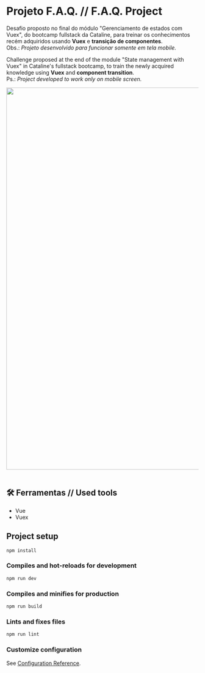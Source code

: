 # Projeto F.A.Q. // F.A.Q. Project
<p>Desafio proposto no final do módulo "Gerenciamento de estados com Vuex", do bootcamp fullstack da Cataline, para treinar os conhecimentos recém adquiridos usando <strong>Vuex</strong> e <strong>transição de componentes</strong>.</br> Obs.: <em>Projeto desenvolvido para funcionar somente em tela mobile.</em> </p>

<p>Challenge proposed at the end of the module "State management with Vuex" in Cataline's fullstack bootcamp, to train the newly acquired knowledge using <strong>Vuex</strong> and <strong>component transition</strong>.</br> Ps.:<em> Project developed to work only on mobile screen.</em> </p>

 <a href="https://vybe.vercel.app"><img width="1000" height="auto" src="https://64.media.tumblr.com/5bf97ef7ff17767aca4fc3cb589eea33/425eb82071d410fe-ee/s1280x1920/55919afc6d1f9cdb33e90def1070d94822196918.png" /></a>&nbsp;&nbsp;&nbsp;

## 🛠 Ferramentas // Used tools
<ul>
  <li>Vue</li>
  <li>Vuex</li>
</ul>

## Project setup
```
npm install
```

### Compiles and hot-reloads for development
```
npm run dev
```

### Compiles and minifies for production
```
npm run build
```

### Lints and fixes files
```
npm run lint
```

### Customize configuration
See [Configuration Reference](https://cli.vuejs.org/config/).
